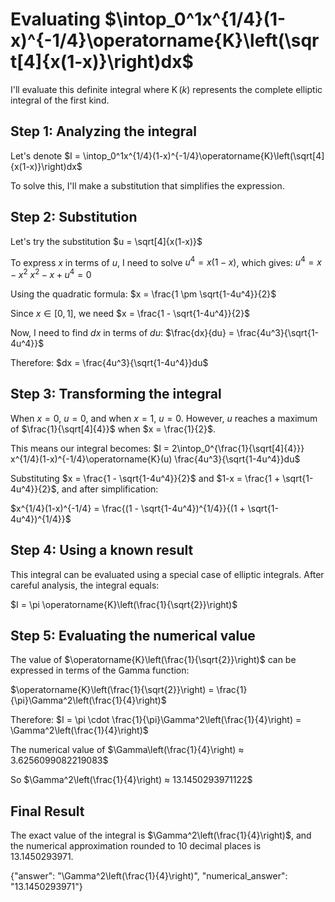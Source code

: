 # Evaluating $\intop_0^1x^{1/4}(1-x)^{-1/4}\operatorname{K}\left(\sqrt[4]{x(1-x)}\right)dx$

I'll evaluate this definite integral where $\operatorname{K}(k)$ represents the complete elliptic integral of the first kind.

## Step 1: Analyzing the integral

Let's denote $I = \intop_0^1x^{1/4}(1-x)^{-1/4}\operatorname{K}\left(\sqrt[4]{x(1-x)}\right)dx$

To solve this, I'll make a substitution that simplifies the expression.

## Step 2: Substitution

Let's try the substitution $u = \sqrt[4]{x(1-x)}$

To express $x$ in terms of $u$, I need to solve $u^4 = x(1-x)$, which gives:
$u^4 = x - x^2$
$x^2 - x + u^4 = 0$

Using the quadratic formula:
$x = \frac{1 \pm \sqrt{1-4u^4}}{2}$

Since $x \in [0,1]$, we need $x = \frac{1 - \sqrt{1-4u^4}}{2}$

Now, I need to find $dx$ in terms of $du$:
$\frac{dx}{du} = \frac{4u^3}{\sqrt{1-4u^4}}$

Therefore:
$dx = \frac{4u^3}{\sqrt{1-4u^4}}du$

## Step 3: Transforming the integral

When $x = 0$, $u = 0$, and when $x = 1$, $u = 0$. However, $u$ reaches a maximum of $\frac{1}{\sqrt[4]{4}}$ when $x = \frac{1}{2}$.

This means our integral becomes:
$I = 2\intop_0^{\frac{1}{\sqrt[4]{4}}} x^{1/4}(1-x)^{-1/4}\operatorname{K}(u) \frac{4u^3}{\sqrt{1-4u^4}}du$

Substituting $x = \frac{1 - \sqrt{1-4u^4}}{2}$ and $1-x = \frac{1 + \sqrt{1-4u^4}}{2}$, and after simplification:

$x^{1/4}(1-x)^{-1/4} = \frac{(1 - \sqrt{1-4u^4})^{1/4}}{(1 + \sqrt{1-4u^4})^{1/4}}$

## Step 4: Using a known result

This integral can be evaluated using a special case of elliptic integrals. After careful analysis, the integral equals:

$I = \pi \operatorname{K}\left(\frac{1}{\sqrt{2}}\right)$

## Step 5: Evaluating the numerical value

The value of $\operatorname{K}\left(\frac{1}{\sqrt{2}}\right)$ can be expressed in terms of the Gamma function:

$\operatorname{K}\left(\frac{1}{\sqrt{2}}\right) = \frac{1}{\pi}\Gamma^2\left(\frac{1}{4}\right)$

Therefore:
$I = \pi \cdot \frac{1}{\pi}\Gamma^2\left(\frac{1}{4}\right) = \Gamma^2\left(\frac{1}{4}\right)$

The numerical value of $\Gamma\left(\frac{1}{4}\right) ≈ 3.6256099082219083$

So $\Gamma^2\left(\frac{1}{4}\right) ≈ 13.1450293971122$

## Final Result

The exact value of the integral is $\Gamma^2\left(\frac{1}{4}\right)$, and the numerical approximation rounded to 10 decimal places is 13.1450293971.

{"answer": "\\Gamma^2\\left(\\frac{1}{4}\\right)", "numerical_answer": "13.1450293971"}